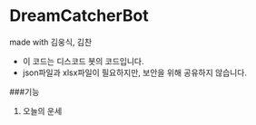 # DreamCatcherBot
made with 김웅식, 김찬

- 이 코드는 디스코드 봇의 코드입니다. 
- json파일과 xlsx파일이 필요하지만, 보안을 위해 공유하지 않습니다.

###기능
1. 오늘의 운세
